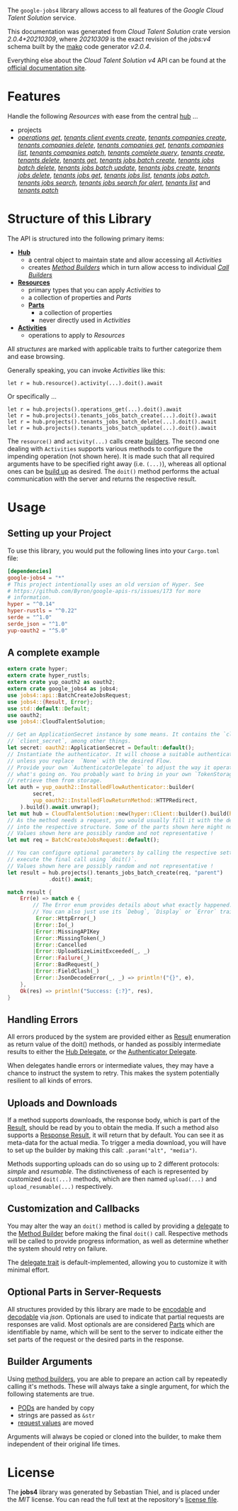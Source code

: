 <!---
DO NOT EDIT !
This file was generated automatically from 'src/mako/api/README.md.mako'
DO NOT EDIT !
-->
The `google-jobs4` library allows access to all features of the *Google Cloud Talent Solution* service.

This documentation was generated from *Cloud Talent Solution* crate version *2.0.4+20210309*, where *20210309* is the exact revision of the *jobs:v4* schema built by the [mako](http://www.makotemplates.org/) code generator *v2.0.4*.

Everything else about the *Cloud Talent Solution* *v4* API can be found at the
[official documentation site](https://cloud.google.com/talent-solution/job-search/docs/).
# Features

Handle the following *Resources* with ease from the central [hub](https://docs.rs/google-jobs4/2.0.4+20210309/google_jobs4/CloudTalentSolution) ... 

* projects
 * [*operations get*](https://docs.rs/google-jobs4/2.0.4+20210309/google_jobs4/api::ProjectOperationGetCall), [*tenants client events create*](https://docs.rs/google-jobs4/2.0.4+20210309/google_jobs4/api::ProjectTenantClientEventCreateCall), [*tenants companies create*](https://docs.rs/google-jobs4/2.0.4+20210309/google_jobs4/api::ProjectTenantCompanyCreateCall), [*tenants companies delete*](https://docs.rs/google-jobs4/2.0.4+20210309/google_jobs4/api::ProjectTenantCompanyDeleteCall), [*tenants companies get*](https://docs.rs/google-jobs4/2.0.4+20210309/google_jobs4/api::ProjectTenantCompanyGetCall), [*tenants companies list*](https://docs.rs/google-jobs4/2.0.4+20210309/google_jobs4/api::ProjectTenantCompanyListCall), [*tenants companies patch*](https://docs.rs/google-jobs4/2.0.4+20210309/google_jobs4/api::ProjectTenantCompanyPatchCall), [*tenants complete query*](https://docs.rs/google-jobs4/2.0.4+20210309/google_jobs4/api::ProjectTenantCompleteQueryCall), [*tenants create*](https://docs.rs/google-jobs4/2.0.4+20210309/google_jobs4/api::ProjectTenantCreateCall), [*tenants delete*](https://docs.rs/google-jobs4/2.0.4+20210309/google_jobs4/api::ProjectTenantDeleteCall), [*tenants get*](https://docs.rs/google-jobs4/2.0.4+20210309/google_jobs4/api::ProjectTenantGetCall), [*tenants jobs batch create*](https://docs.rs/google-jobs4/2.0.4+20210309/google_jobs4/api::ProjectTenantJobBatchCreateCall), [*tenants jobs batch delete*](https://docs.rs/google-jobs4/2.0.4+20210309/google_jobs4/api::ProjectTenantJobBatchDeleteCall), [*tenants jobs batch update*](https://docs.rs/google-jobs4/2.0.4+20210309/google_jobs4/api::ProjectTenantJobBatchUpdateCall), [*tenants jobs create*](https://docs.rs/google-jobs4/2.0.4+20210309/google_jobs4/api::ProjectTenantJobCreateCall), [*tenants jobs delete*](https://docs.rs/google-jobs4/2.0.4+20210309/google_jobs4/api::ProjectTenantJobDeleteCall), [*tenants jobs get*](https://docs.rs/google-jobs4/2.0.4+20210309/google_jobs4/api::ProjectTenantJobGetCall), [*tenants jobs list*](https://docs.rs/google-jobs4/2.0.4+20210309/google_jobs4/api::ProjectTenantJobListCall), [*tenants jobs patch*](https://docs.rs/google-jobs4/2.0.4+20210309/google_jobs4/api::ProjectTenantJobPatchCall), [*tenants jobs search*](https://docs.rs/google-jobs4/2.0.4+20210309/google_jobs4/api::ProjectTenantJobSearchCall), [*tenants jobs search for alert*](https://docs.rs/google-jobs4/2.0.4+20210309/google_jobs4/api::ProjectTenantJobSearchForAlertCall), [*tenants list*](https://docs.rs/google-jobs4/2.0.4+20210309/google_jobs4/api::ProjectTenantListCall) and [*tenants patch*](https://docs.rs/google-jobs4/2.0.4+20210309/google_jobs4/api::ProjectTenantPatchCall)




# Structure of this Library

The API is structured into the following primary items:

* **[Hub](https://docs.rs/google-jobs4/2.0.4+20210309/google_jobs4/CloudTalentSolution)**
    * a central object to maintain state and allow accessing all *Activities*
    * creates [*Method Builders*](https://docs.rs/google-jobs4/2.0.4+20210309/google_jobs4/client::MethodsBuilder) which in turn
      allow access to individual [*Call Builders*](https://docs.rs/google-jobs4/2.0.4+20210309/google_jobs4/client::CallBuilder)
* **[Resources](https://docs.rs/google-jobs4/2.0.4+20210309/google_jobs4/client::Resource)**
    * primary types that you can apply *Activities* to
    * a collection of properties and *Parts*
    * **[Parts](https://docs.rs/google-jobs4/2.0.4+20210309/google_jobs4/client::Part)**
        * a collection of properties
        * never directly used in *Activities*
* **[Activities](https://docs.rs/google-jobs4/2.0.4+20210309/google_jobs4/client::CallBuilder)**
    * operations to apply to *Resources*

All *structures* are marked with applicable traits to further categorize them and ease browsing.

Generally speaking, you can invoke *Activities* like this:

```Rust,ignore
let r = hub.resource().activity(...).doit().await
```

Or specifically ...

```ignore
let r = hub.projects().operations_get(...).doit().await
let r = hub.projects().tenants_jobs_batch_create(...).doit().await
let r = hub.projects().tenants_jobs_batch_delete(...).doit().await
let r = hub.projects().tenants_jobs_batch_update(...).doit().await
```

The `resource()` and `activity(...)` calls create [builders][builder-pattern]. The second one dealing with `Activities` 
supports various methods to configure the impending operation (not shown here). It is made such that all required arguments have to be 
specified right away (i.e. `(...)`), whereas all optional ones can be [build up][builder-pattern] as desired.
The `doit()` method performs the actual communication with the server and returns the respective result.

# Usage

## Setting up your Project

To use this library, you would put the following lines into your `Cargo.toml` file:

```toml
[dependencies]
google-jobs4 = "*"
# This project intentionally uses an old version of Hyper. See
# https://github.com/Byron/google-apis-rs/issues/173 for more
# information.
hyper = "^0.14"
hyper-rustls = "^0.22"
serde = "^1.0"
serde_json = "^1.0"
yup-oauth2 = "^5.0"
```

## A complete example

```Rust
extern crate hyper;
extern crate hyper_rustls;
extern crate yup_oauth2 as oauth2;
extern crate google_jobs4 as jobs4;
use jobs4::api::BatchCreateJobsRequest;
use jobs4::{Result, Error};
use std::default::Default;
use oauth2;
use jobs4::CloudTalentSolution;

// Get an ApplicationSecret instance by some means. It contains the `client_id` and 
// `client_secret`, among other things.
let secret: oauth2::ApplicationSecret = Default::default();
// Instantiate the authenticator. It will choose a suitable authentication flow for you, 
// unless you replace  `None` with the desired Flow.
// Provide your own `AuthenticatorDelegate` to adjust the way it operates and get feedback about 
// what's going on. You probably want to bring in your own `TokenStorage` to persist tokens and
// retrieve them from storage.
let auth = yup_oauth2::InstalledFlowAuthenticator::builder(
        secret,
        yup_oauth2::InstalledFlowReturnMethod::HTTPRedirect,
    ).build().await.unwrap();
let mut hub = CloudTalentSolution::new(hyper::Client::builder().build(hyper_rustls::HttpsConnector::with_native_roots()), auth);
// As the method needs a request, you would usually fill it with the desired information
// into the respective structure. Some of the parts shown here might not be applicable !
// Values shown here are possibly random and not representative !
let mut req = BatchCreateJobsRequest::default();

// You can configure optional parameters by calling the respective setters at will, and
// execute the final call using `doit()`.
// Values shown here are possibly random and not representative !
let result = hub.projects().tenants_jobs_batch_create(req, "parent")
             .doit().await;

match result {
    Err(e) => match e {
        // The Error enum provides details about what exactly happened.
        // You can also just use its `Debug`, `Display` or `Error` traits
         Error::HttpError(_)
        |Error::Io(_)
        |Error::MissingAPIKey
        |Error::MissingToken(_)
        |Error::Cancelled
        |Error::UploadSizeLimitExceeded(_, _)
        |Error::Failure(_)
        |Error::BadRequest(_)
        |Error::FieldClash(_)
        |Error::JsonDecodeError(_, _) => println!("{}", e),
    },
    Ok(res) => println!("Success: {:?}", res),
}

```
## Handling Errors

All errors produced by the system are provided either as [Result](https://docs.rs/google-jobs4/2.0.4+20210309/google_jobs4/client::Result) enumeration as return value of
the doit() methods, or handed as possibly intermediate results to either the 
[Hub Delegate](https://docs.rs/google-jobs4/2.0.4+20210309/google_jobs4/client::Delegate), or the [Authenticator Delegate](https://docs.rs/yup-oauth2/*/yup_oauth2/trait.AuthenticatorDelegate.html).

When delegates handle errors or intermediate values, they may have a chance to instruct the system to retry. This 
makes the system potentially resilient to all kinds of errors.

## Uploads and Downloads
If a method supports downloads, the response body, which is part of the [Result](https://docs.rs/google-jobs4/2.0.4+20210309/google_jobs4/client::Result), should be
read by you to obtain the media.
If such a method also supports a [Response Result](https://docs.rs/google-jobs4/2.0.4+20210309/google_jobs4/client::ResponseResult), it will return that by default.
You can see it as meta-data for the actual media. To trigger a media download, you will have to set up the builder by making
this call: `.param("alt", "media")`.

Methods supporting uploads can do so using up to 2 different protocols: 
*simple* and *resumable*. The distinctiveness of each is represented by customized 
`doit(...)` methods, which are then named `upload(...)` and `upload_resumable(...)` respectively.

## Customization and Callbacks

You may alter the way an `doit()` method is called by providing a [delegate](https://docs.rs/google-jobs4/2.0.4+20210309/google_jobs4/client::Delegate) to the 
[Method Builder](https://docs.rs/google-jobs4/2.0.4+20210309/google_jobs4/client::CallBuilder) before making the final `doit()` call. 
Respective methods will be called to provide progress information, as well as determine whether the system should 
retry on failure.

The [delegate trait](https://docs.rs/google-jobs4/2.0.4+20210309/google_jobs4/client::Delegate) is default-implemented, allowing you to customize it with minimal effort.

## Optional Parts in Server-Requests

All structures provided by this library are made to be [encodable](https://docs.rs/google-jobs4/2.0.4+20210309/google_jobs4/client::RequestValue) and 
[decodable](https://docs.rs/google-jobs4/2.0.4+20210309/google_jobs4/client::ResponseResult) via *json*. Optionals are used to indicate that partial requests are responses 
are valid.
Most optionals are are considered [Parts](https://docs.rs/google-jobs4/2.0.4+20210309/google_jobs4/client::Part) which are identifiable by name, which will be sent to 
the server to indicate either the set parts of the request or the desired parts in the response.

## Builder Arguments

Using [method builders](https://docs.rs/google-jobs4/2.0.4+20210309/google_jobs4/client::CallBuilder), you are able to prepare an action call by repeatedly calling it's methods.
These will always take a single argument, for which the following statements are true.

* [PODs][wiki-pod] are handed by copy
* strings are passed as `&str`
* [request values](https://docs.rs/google-jobs4/2.0.4+20210309/google_jobs4/client::RequestValue) are moved

Arguments will always be copied or cloned into the builder, to make them independent of their original life times.

[wiki-pod]: http://en.wikipedia.org/wiki/Plain_old_data_structure
[builder-pattern]: http://en.wikipedia.org/wiki/Builder_pattern
[google-go-api]: https://github.com/google/google-api-go-client

# License
The **jobs4** library was generated by Sebastian Thiel, and is placed 
under the *MIT* license.
You can read the full text at the repository's [license file][repo-license].

[repo-license]: https://github.com/Byron/google-apis-rsblob/main/LICENSE.md
